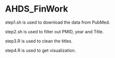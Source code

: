 # AHDS_FinWork
step1.sh is used to download the data from PubMed.

step2.sh is used to filter out PMID, year and Title.

step3.R is used to clean the titles.

step4.R is used to get visualization.

